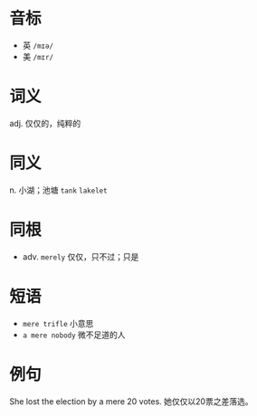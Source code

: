 # 音标

- 英 `/mɪə/`
- 美 `/mɪr/`

# 词义

adj. 仅仅的，纯粹的


# 同义

n. 小湖；池塘
`tank` `lakelet`

# 同根

- adv. `merely` 仅仅，只不过；只是

# 短语

- `mere trifle` 小意思
- `a mere nobody` 微不足道的人

# 例句

She lost the election by a mere 20 votes.
她仅仅以20票之差落选。


